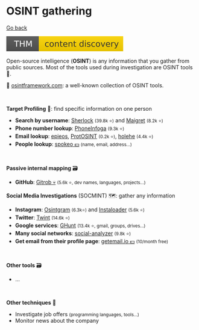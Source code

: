 # OSINT gathering

[Go back](../index.md)

[![contentdiscovery](../../../_badges/thm/contentdiscovery.svg)](https://tryhackme.com/room/contentdiscovery)

<div class="row row-cols-md-2"><div>

Open-source intelligence (**OSINT**) is any information that you gather from public sources. Most of the tools used during investigation are OSINT tools 👑.

📌 [osintframework.com](https://osintframework.com/): a well-known collection of OSINT tools.

<br>

**Target Profiling** 🎯: find specific information on one person

* **Search by username**: [Sherlock](https://github.com/sherlock-project/sherlock) <small>(39.8k ⭐)</small> and [Maigret](https://github.com/soxoj/maigret)  <small>(8.2k ⭐)</small>
* **Phone number lookup**: [PhoneInfoga](https://github.com/sundowndev/phoneinfoga) <small>(9.3k ⭐)</small>
* **Email lookup**: [epieos](https://epieos.com/), [ProtOSINT](https://github.com/pixelbubble/ProtOSINT) <small>(0.2k ⭐)</small>, [holehe](https://github.com/megadose/holehe) <small>(4.4k ⭐)</small>
* **People lookup**: [spokeo 💵](https://www.spokeo.com/) <small>(name, email, address...)</small>

<br>

**Passive internal mapping** 🗃️

* **GitHub**: [Gitrob 💀](https://github.com/michenriksen/gitrob) <small>(5.6k ⭐, dev names, languages, projects...)</small>
</div><div>

**Social Media Investigations** (SOCMINT) 🗺️: gather any information

* **Instagram**: [Osintgram](https://github.com/Datalux/Osintgram) <small>(6.3k⭐)</small> and [Instaloader](https://github.com/instaloader/instaloader) <small>(5.6k ⭐)</small>
* **Twitter**: [Twint](https://github.com/twintproject/twint) <small>(14.6k ⭐)</small>
* **Google services**: [GHunt](https://github.com/mxrch/GHunt) <small>(13.4k ⭐, gmail, groups, drives...)</small>
* **Many social networks**: [social-analyzer](https://github.com/qeeqbox/social-analyzer) <small>(9.8k ⭐)</small>
* **Get email from their profile page**: [getemail.io 💵](https://getemail.io/) <small>(10/month free)</small>

<br>

**Other tools** 🗃️

* ...

<br>

**Other techniques** 🐲

* Investigate job offers <small>(programming languages, tools...)</small>
* Monitor news about the company
</div></div>